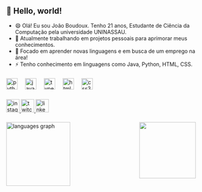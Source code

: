 <h2 align="left">👋 Hello, world!</h2>

- 😄 Olá! Eu sou João Boudoux. Tenho 21 anos, Estudante de Ciência da Computação pela universidade UNINASSAU.
- 🔭 Atualmente trabalhando em projetos pessoais para aprimorar meus conhecimentos.
- 🌱 Focado em aprender novas linguagens e em busca de um emprego na área!
- ⚡ Tenho conhecimento em linguagens como Java, Python, HTML, CSS.

###

<div align="left">
  <img src="https://cdn.jsdelivr.net/gh/devicons/devicon/icons/python/python-original.svg" height="30" alt="python logo"  />
  <img width="12" />
  <img src="https://cdn.jsdelivr.net/gh/devicons/devicon/icons/javascript/javascript-original.svg" height="30" alt="javascript logo"  />
  <img width="12" />
  <img src="https://cdn.jsdelivr.net/gh/devicons/devicon/icons/typescript/typescript-original.svg" height="30" alt="typescript logo"  />
  <img width="12" />
  <img src="https://cdn.jsdelivr.net/gh/devicons/devicon/icons/html5/html5-original.svg" height="30" alt="html5 logo"  />
  <img width="12" />
  <img src="https://cdn.jsdelivr.net/gh/devicons/devicon/icons/css3/css3-original.svg" height="30" alt="css3 logo"  />
</div>

###

<div align="left">
  <a href="https://www.instagram.com/joao_boudoux/" target="_blank">
    <img src="https://img.shields.io/static/v1?message=Instagram&logo=instagram&label=&color=E4405F&logoColor=white&labelColor=&style=for-the-badge" height="35" alt="instagram logo"  />
  </a>
  <a href="https://www.twitch.tv/yijotave" target="_blank">
    <img src="https://img.shields.io/static/v1?message=Twitch&logo=twitch&label=&color=9146FF&logoColor=white&labelColor=&style=for-the-badge" height="35" alt="twitch logo"  />
  </a>
  <a href="https://www.linkedin.com/in/joão-victor-de-lima-boudoux-368332222/" target="_blank">
    <img src="https://img.shields.io/static/v1?message=LinkedIn&logo=linkedin&label=&color=0077B5&logoColor=white&labelColor=&style=for-the-badge" height="35" alt="linkedin logo"  />
  </a>
</div>

###

<img align="right" height="150" src="https://i.pinimg.com/originals/0d/b1/38/0db13857427971e32ece31f7fab3c65d.gif"  />

###

<div align="left">
  <img src="https://github-readme-stats.vercel.app/api/top-langs?username=JoaoBoudoux&locale=pt-br&hide_title=false&layout=compact&card_width=320&langs_count=7&theme=vue-dark&hide_border=false&order=2" height="170" alt="languages graph"  />
</div>

###
